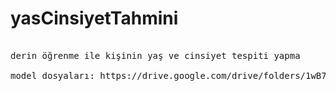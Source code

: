 # yasCinsiyetTahmini
<pre>	
derin öğrenme ile kişinin yaş ve cinsiyet tespiti yapma

model dosyaları: https://drive.google.com/drive/folders/1wB7olNtHcvZQwqhjytMtQIZ8CASPJU17?usp=sharing
</pre>
